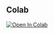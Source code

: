 ## Colab
[![Open In Colab](https://colab.research.google.com/assets/colab-badge.svg)](https://colab.research.google.com/github/<your-username>/10-day-ai-build-sprint/blob/main/days/04/starter.ipynb) 